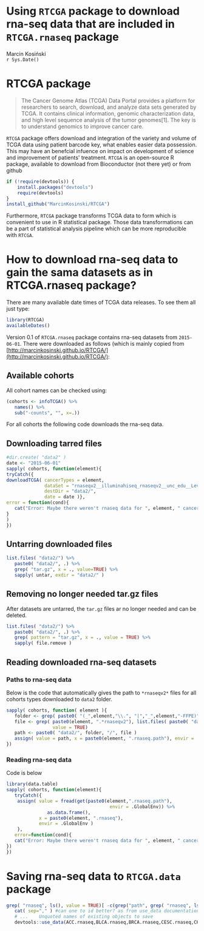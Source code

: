 # Using `RTCGA` package to download rna-seq data that are included in `RTCGA.rnaseq` package
Marcin Kosiński  
`r Sys.Date()`  



# RTCGA package

> The Cancer Genome Atlas (TCGA) Data Portal provides a platform for researchers to search, download, and analyze data sets generated by TCGA. It contains clinical information, genomic characterization data, and high level sequence analysis of the tumor genomes[1]. The key is to understand genomics to improve cancer care.

`RTCGA` package offers download and integration of the variety and volume of TCGA data using patient barcode key, what enables easier data possession. This may have an benefcial infuence on impact on development of science and improvement of patients' treatment. `RTCGA` is an open-source R package, available to download from Bioconductor (not there yet) or from github

```r
if (!require(devtools)) {
    install.packages("devtools")
    require(devtools)
}
install_github("MarcinKosinski/RTCGA")
```

Furthermore, `RTCGA` package transforms TCGA data to form which is convenient to use in R statistical package. Those data transformations can be a part of statistical analysis pipeline which can be more reproducible with `RTCGA`.

# How to download rna-seq data to gain the sama datasets as in RTCGA.rnaseq package?

There are many available date times of TCGA data releases. To see them all just type:

```r
library(RTCGA)
availableDates()
```

Version 0.1 of `RTCGA.rnaseq` package contains rna-seq datasets from `2015-06-01`.
There were downloaded as follows (which is mainly copied from [http://marcinkosinski.github.io/RTCGA/](http://marcinkosinski.github.io/RTCGA/):

## Available cohorts

All cohort names can be checked using:

```r
(cohorts <- infoTCGA() %>% 
   names() %>% 
   sub("-counts", "", x=.))
```

For all cohorts the following code downloads the rna-seq data.

## Downloading tarred files

```r
#dir.create( "data2" )
date <- "2015-06-01"
sapply( cohorts, function(element){
tryCatch({
downloadTCGA( cancerTypes = element, 
              dataSet = "rnaseqv2__illuminahiseq_rnaseqv2__unc_edu__Level_3__RSEM_genes_normalized__data.Level",
              destDir = "data2/", 
              date = date )},
error = function(cond){
   cat("Error: Maybe there weren't rnaseq data for ", element, " cancer.\n")
}
)
})
```

## Untarring downloaded files


```r
list.files( "data2/") %>% 
   paste0( "data2/", .) %>%
   grep( "tar.gz", x = ., value=TRUE) %>%
   sapply( untar, exdir = "data2/" )
```
## Removing no longer needed tar.gz files
After datasets are untarred, the `tar.gz` files ar no longer needed and can be deleted.


```r
list.files( "data2/") %>% 
   paste0( "data2/", .) %>%
   grep( pattern = "tar.gz", x = ., value = TRUE) %>%
   sapply( file.remove )
```

## Reading downloaded rna-seq datasets

### Paths to rna-seq data
Below is the code that automatically gives the path to `*rnaseqv2*` files for all cohorts types downloaded to `data2` folder.


```r
sapply( cohorts, function( element ){
   folder <- grep( paste0( "(_",element,"\\.", "|","_",element,"-FFPE)", ".*rnaseqv2"), list.files("data2/"),value = TRUE)
   file <- grep( paste0(element, ".*rnaseqv2"), list.files( paste0( "data2/",folder ) ),
                 value = TRUE)
   path <- paste0( "data2/", folder, "/", file )
   assign( value = path, x = paste0(element, ".rnaseq.path"), envir = .GlobalEnv)
}) 
```

### Reading rna-seq data 

Code is below



```r
library(data.table)
sapply( cohorts, function(element){
   tryCatch({
    assign( value = fread(get(paste0(element,".rnaseq.path"),
                                      envir = .GlobalEnv)) %>%
               as.data.frame(),
            x = paste0(element, ".rnaseq"),
            envir = .GlobalEnv )
    },
   error=function(cond){
   cat("Error: Maybe there weren't rnaseq data for ", element, " cancer.\n")
})
})
```



# Saving rna-seq data to `RTCGA.data` package



```r
grep( "rnaseq", ls(), value = TRUE)[ -c(grep("path", grep( "rnaseq", ls(), value = TRUE)))] %>%
   cat( sep="," ) #can one to id better? as from use_data documentation:
   # ...	Unquoted names of existing objects to save
   devtools::use_data(ACC.rnaseq,BLCA.rnaseq,BRCA.rnaseq,CESC.rnaseq,CHOL.rnaseq,COAD.rnaseq,COADREAD.rnaseq,DLBC.rnaseq,GBM.rnaseq,GBMLGG.rnaseq,HNSC.rnaseq,KICH.rnaseq,KIPAN.rnaseq,KIRC.rnaseq,KIRP.rnaseq,LAML.rnaseq,LGG.rnaseq,LIHC.rnaseq,LUAD.rnaseq,LUSC.rnaseq,MESO.rnaseq,OV.rnaseq,PAAD.rnaseq,PCPG.rnaseq,PRAD.rnaseq,READ.rnaseq,SKCM.rnaseq,TGCT.rnaseq,THCA.rnaseq,THYM.rnaseq,UCEC.rnaseq,UCS.rnaseq,UVM.rnaseq, overwrite = TRUE)
```

